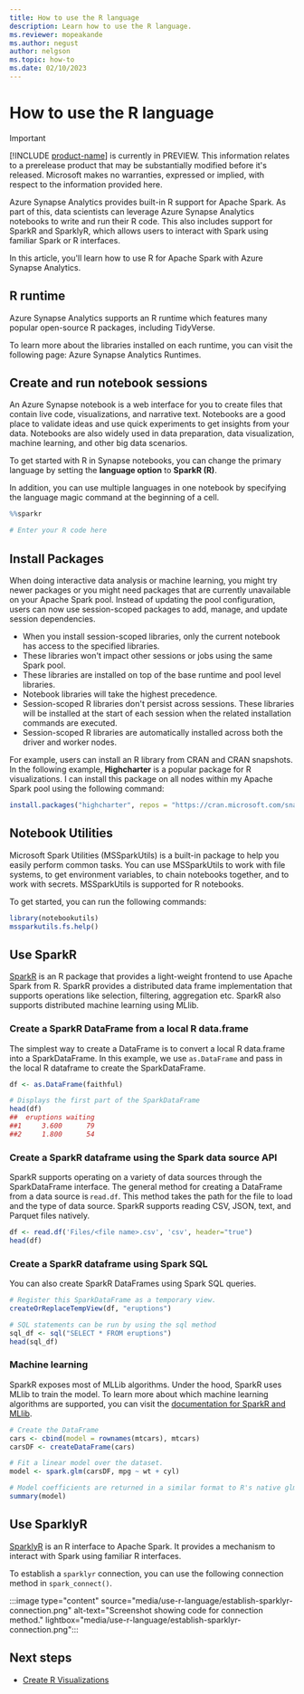 ```yaml
---
title: How to use the R language
description: Learn how to use the R language.
ms.reviewer: mopeakande
ms.author: negust
author: nelgson
ms.topic: how-to
ms.date: 02/10/2023
---
```


# How to use the R language

> [!IMPORTANT]
> [!INCLUDE [product-name](../includes/product-name.md)] is currently in PREVIEW. This information relates to a prerelease product that may be substantially modified before it's released. Microsoft makes no warranties, expressed or implied, with respect to the information provided here.

Azure Synapse Analytics provides built-in R support for Apache Spark. As part of this, data scientists can leverage Azure Synapse Analytics notebooks to write and run their R code. This also includes support for SparkR and SparklyR, which allows users to interact with Spark using familiar Spark or R interfaces.

In this article, you'll learn how to use R for Apache Spark with Azure Synapse Analytics.

## R runtime

Azure Synapse Analytics supports an R runtime which features many popular open-source R packages, including TidyVerse.  

To learn more about the libraries installed on each runtime, you can visit the following page: Azure Synapse Analytics Runtimes.

## Create and run notebook sessions

An Azure Synapse notebook is a web interface for you to create files that contain live code, visualizations, and narrative text. Notebooks are a good place to validate ideas and use quick experiments to get insights from your data. Notebooks are also widely used in data preparation, data visualization, machine learning, and other big data scenarios.

To get started with R in Synapse notebooks, you can change the primary language by setting the **language option** to **SparkR (R)**.

In addition, you can use multiple languages in one notebook by specifying the language magic command at the beginning of a cell.

```r
%%sparkr

# Enter your R code here
```

## Install Packages

When doing interactive data analysis or machine learning, you might try newer packages or you might need packages that are currently unavailable on your Apache Spark pool. Instead of updating the pool configuration, users can now use session-scoped packages to add, manage, and update session dependencies.

- When you install session-scoped libraries, only the current notebook has access to the specified libraries.
- These libraries won't impact other sessions or jobs using the same Spark pool.
- These libraries are installed on top of the base runtime and pool level libraries.
- Notebook libraries will take the highest precedence.
- Session-scoped R libraries don't persist across sessions. These libraries will be installed at the start of each session when the related installation commands are executed.
- Session-scoped R libraries are automatically installed across both the driver and worker nodes.

For example, users can install an R library from CRAN and CRAN snapshots. In the following example, **Highcharter** is a popular package for R visualizations. I can install this package on all nodes within my Apache Spark pool using the following command:

```r
install.packages("highcharter", repos = "https://cran.microsoft.com/snapshot/2021-07-16/")
```

## Notebook Utilities

Microsoft Spark Utilities (MSSparkUtils) is a built-in package to help you easily perform common tasks. You can use MSSparkUtils to work with file systems, to get environment variables, to chain notebooks together, and to work with secrets. MSSparkUtils is supported for R notebooks.

To get started, you can run the following commands:

```r
library(notebookutils)
mssparkutils.fs.help()
```

## Use SparkR

[SparkR](https://spark.apache.org/docs/latest/sparkr.html) is an R package that provides a light-weight frontend to use Apache Spark from R. SparkR provides a distributed data frame implementation that supports operations like selection, filtering, aggregation etc. SparkR also supports distributed machine learning using MLlib.

### Create a SparkR DataFrame from a local R data.frame

The simplest way to create a DataFrame is to convert a local R data.frame into a SparkDataFrame. In this example, we use `as.DataFrame` and pass in the local R dataframe to create the SparkDataFrame.

```r
df <- as.DataFrame(faithful)

# Displays the first part of the SparkDataFrame
head(df)
##  eruptions waiting
##1     3.600      79
##2     1.800      54
```

### Create a SparkR dataframe using the Spark data source API

SparkR supports operating on a variety of data sources through the SparkDataFrame interface. The general method for creating a DataFrame from a data source is `read.df`. This method takes the path for the file to load and the type of data source. SparkR supports reading CSV, JSON, text, and Parquet files natively.

```r
df <- read.df('Files/<file name>.csv', 'csv', header="true")
head(df)
```

### Create a SparkR dataframe using Spark SQL

You can also create SparkR DataFrames using Spark SQL queries.

```r
# Register this SparkDataFrame as a temporary view.
createOrReplaceTempView(df, "eruptions")

# SQL statements can be run by using the sql method
sql_df <- sql("SELECT * FROM eruptions")
head(sql_df)
```

### Machine learning

SparkR exposes most of MLLib algorithms. Under the hood, SparkR uses MLlib to train the model. To learn more about which machine learning algorithms are supported, you can visit the [documentation for SparkR and MLlib](https://spark.apache.org/docs/latest/sparkr.html).

```r
# Create the DataFrame
cars <- cbind(model = rownames(mtcars), mtcars)
carsDF <- createDataFrame(cars)

# Fit a linear model over the dataset.
model <- spark.glm(carsDF, mpg ~ wt + cyl)

# Model coefficients are returned in a similar format to R's native glm().
summary(model)
```

## Use SparklyR

[SparklyR](https://spark.rstudio.com/) is an R interface to Apache Spark. It provides a mechanism to interact with Spark using familiar R interfaces.

To establish a `sparklyr` connection, you can use the following connection method in `spark_connect()`.

:::image type="content" source="media/use-r-language/establish-sparklyr-connection.png" alt-text="Screenshot showing code for connection method." lightbox="media/use-r-language/establish-sparklyr-connection.png":::

## Next steps

- [Create R Visualizations](/azure/synapse-analytics/spark/apache-spark-data-visualization)
